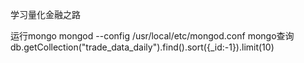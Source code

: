 学习量化金融之路



运行mongo
mongod --config /usr/local/etc/mongod.conf
mongo查询
db.getCollection("trade_data_daily").find().sort({_id:-1}).limit(10)